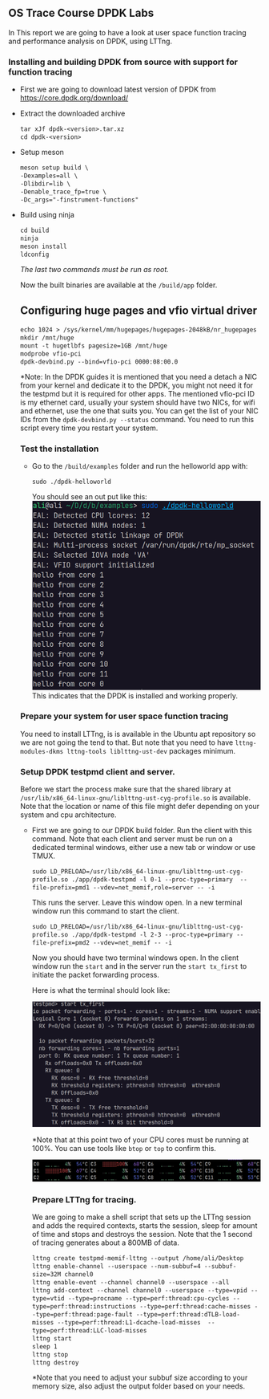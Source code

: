 ## OS Trace Course DPDK Labs
In This report we are going to have a look at user space function tracing and performance analysis on DPDK, using LTTng.

### Installing and building DPDK from source with support for function tracing
- First we are going to download latest version of DPDK from https://core.dpdk.org/download/
- Extract the downloaded archive
  ```shell
  tar xJf dpdk-<version>.tar.xz
  cd dpdk-<version>
  ```
- Setup meson
  ```
  meson setup build \
  -Dexamples=all \
  -Dlibdir=lib \
  -Denable_trace_fp=true \
  -Dc_args="-finstrument-functions"

  ```
- Build using ninja
  ```
  cd build
  ninja
  meson install
  ldconfig
  ```
  *The last two commands must be run as root.*
  
  Now the built binaries are available at the `/build/app` folder.

  ## Configuring huge pages and vfio virtual driver
  ```
  echo 1024 > /sys/kernel/mm/hugepages/hugepages-2048kB/nr_hugepages
  mkdir /mnt/huge
  mount -t hugetlbfs pagesize=1GB /mnt/huge
  modprobe vfio-pci
  dpdk-devbind.py --bind=vfio-pci 0000:08:00.0
  ```
  *Note: In the DPDK guides it is mentioned that you need a detach a NIC from your kernel and dedicate it to the DPDK, you might not need it for the testpmd but it is required for other apps. The mentioned vfio-pci ID is my ethernet card, usually your system should have two NICs, for wifi and ethernet, use the one that suits you. You can get the list of your NIC IDs from the `dpdk-devbind.py --status` command. You need to run this script every time you restart your system.

  ### Test the installation
  - Go to the `/build/examples` folder and run the helloworld app with:
   
    ```
    sudo ./dpdk-helloworld
    ```
    You should see an out put like this:
    ![helloworld](helloworld.png)
    This indicates that the DPDK is installed and working properly.

   ### Prepare your system for user space function tracing
   You need to install LTTng, is is available in the Ubuntu apt repository so we are not going the tend to that. But note that you need to have `lttng-modules-dkms lttng-tools liblttng-ust-dev` packages minimum.

   ### Setup DPDK testpmd client and server.

   Before we start the process make sure that the shared library at `/usr/lib/x86_64-linux-gnu/liblttng-ust-cyg-profile.so` is available. Note that the location or name of this file might defer depending on your system and cpu architecture.
  
  - First we are going to our DPDK build folder. Run the client with this command. Note that each client and server must be run on a dedicated terminal windows, either use a new tab or window or use TMUX.
    ```
    sudo LD_PRELOAD=/usr/lib/x86_64-linux-gnu/liblttng-ust-cyg-profile.so ./app/dpdk-testpmd -l 0-1 --proc-type=primary  --file-prefix=pmd1 --vdev=net_memif,role=server -- -i
    ```
    This runs the server. Leave this window open.
    In a new terminal window run this command to start the client.
    ```
    sudo LD_PRELOAD=/usr/lib/x86_64-linux-gnu/liblttng-ust-cyg-profile.so ./app/dpdk-testpmd -l 2-3 --proc-type=primary --file-prefix=pmd2 --vdev=net_memif -- -i
    ```
    Now you should have two terminal windows open. In the client window run the `start` and in the server run the `start tx_first` to initiate the packet forwarding process.

    Here is what the terminal should look like:

    ![testpmd](testpmd.png)

    *Note that at this point two of your CPU cores must be running at 100%. You can use tools like `btop` or `top` to confirm this.

    ![btop](btop.png)

    ### Prepare LTTng for tracing.
    We are going to make a shell script that sets up the LTTng session and adds the required contexts, starts the session, sleep for amount of time and stops and destroys the session. Note that the 1 second of tracing generates about a 800MB of data.

    ```
    lttng create testpmd-memif-lttng --output /home/ali/Desktop
    lttng enable-channel --userspace --num-subbuf=4 --subbuf-size=32M channel0
    lttng enable-event --channel channel0 --userspace --all
    lttng add-context --channel channel0 --userspace --type=vpid --type=vtid --type=procname --type=perf:thread:cpu-cycles --type=perf:thread:instructions --type=perf:thread:cache-misses --type=perf:thread:page-fault --type=perf:thread:dTLB-load-misses --type=perf:thread:L1-dcache-load-misses  --type=perf:thread:LLC-load-misses
    lttng start
    sleep 1
    lttng stop
    lttng destroy
    ```
    *Note that you need to adjust your subbuf size according to your memory size, also adjust the output folder based on your needs.
    